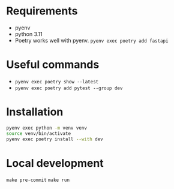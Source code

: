 # Requirements

* pyenv
* python 3.11
* Poetry works well with pyenv. `pyenv exec poetry add fastapi`

# Useful commands

* `pyenv exec poetry show --latest`
* `pyenv exec poetry add pytest --group dev`

# Installation

```sh
pyenv exec python -m venv venv
source venv/bin/activate
pyenv exec poetry install --with dev
``` 

# Local development

`make pre-commit`
`make run`

